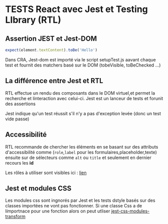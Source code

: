 # TESTS React avec Jest et Testing LIbrary (RTL)

## Assertion JEST et Jest-DOM

```js
expect(element.textContent).toBe('Hello')
```

Dans CRA, Jest-dom est importé via le script setupTest.js aavant chaque test et fournit des matchers basé sur le DOM (tobeVisible, toBeChecked ...)

## La différence entre Jest et RTL

RTL effectue un rendu des composants dans le DOM virtuel,et permet la recherche et línteraction avec celui-ci.
Jest est un lanceur de tests et forunit des assertions

Jest indique qu'un test réussit s'il n'y a pas d'exception levée (donc un test vide passe)

## Accessibilité

RTL recommande de chercher les éléments en se basant sur des attributs d'accessibilité comme (``role``,``label`` pour les formulaires,placeholder,texte) ensuite sur de sélecteurs comme ``alt`` ou `title` et seulement en dernier recours les **id**

Les rôles à utiliser sont visibles ici : [lien](https://www.w3.org/TR/wai-aria/#role_definitions)

## Jest et modules CSS

Les modules css sont ingnorés par Jest et les tests dstyle basés sur des classes importées ne vont pas fonctionner.
Si une classe Css a de límportnace pour une fonction alors on peut utliser 
[jest-css-modules-transform](https://www.npmjs.com/package/jest-css-modules-transform)
